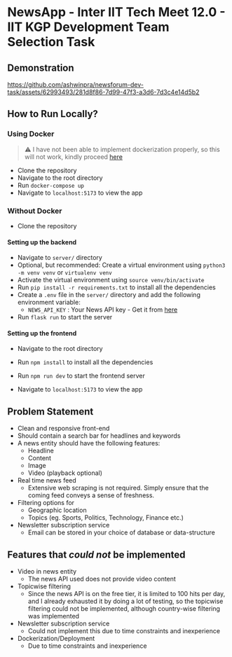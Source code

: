 # NewsApp - Inter IIT Tech Meet 12.0 - IIT KGP Development Team Selection Task

## Demonstration


https://github.com/ashwinpra/newsforum-dev-task/assets/62993493/281d8f86-7d99-47f3-a3d6-7d3c4e14d5b2





## How to Run Locally? 
### Using Docker
> ⚠️ I have not been able to implement dockerization properly, so this will not work, kindly proceed [here](https://github.com/ashwinpra/newsforum-dev-task/edit/main/README.md#without-docker)
- Clone the repository
- Navigate to the root directory
- Run `docker-compose up`
- Navigate to `localhost:5173` to view the app

### Without Docker
   - Clone the repository
   #### Setting up the backend 
   - Navigate to `server/` directory
   - Optional, but recommended: Create a virtual environment using `python3 -m venv venv` or `virtualenv venv`
   - Activate the virtual environment using `source venv/bin/activate`
   - Run `pip install -r requirements.txt` to install all the dependencies
   - Create a `.env` file in the `server/` directory and add the following environment variable:
     - `NEWS_API_KEY` : Your News API key - Get it from [here](https://newsapi.org/)
   - Run `flask run` to start the server
       
   #### Setting up the frontend
   - Navigate to the root directory
   - Run `npm install` to install all the dependencies
   - Run `npm run dev` to start the frontend server

   - Navigate to `localhost:5173` to view the app

## Problem Statement 

- Clean and responsive front-end
- Should contain a search bar for headlines and keywords
- A news entity should have the following features:
    - Headline
    - Content
    - Image
    - Video (playback optional)
- Real time news feed
    - Extensive web scraping is not required. Simply ensure that the coming feed conveys a sense of freshness.
- Filtering options for
    - Geographic location
    - Topics (eg. Sports, Politics, Technology, Finance etc.)
- Newsletter subscription service
    - Email can be stored in your choice of database or data-structure

## Features that *could not* be implemented 
- Video in news entity
  - The news API used does not provide video content
- Topicwise filtering 
  - Since the news API is on the free tier, it is limited to 100 hits per day, and I already exhausted it by doing a lot of testing, so the topicwise filtering could not be implemented, although country-wise filtering was implemented
- Newsletter subscription service 
  - Could not implement this due to time constraints and inexperience
- Dockerization/Deployment
  - Due to time constraints and inexperience
